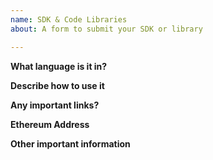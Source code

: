 ```yaml
---
name: SDK & Code Libraries
about: A form to submit your SDK or library

---
```


**What language is it in?**

**Describe how to use it**

**Any important links?**

**Ethereum Address**

**Other important information**
